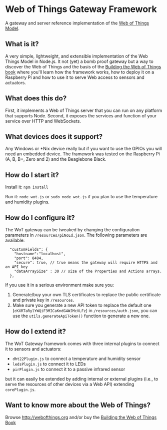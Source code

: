 # Web of Things Gateway Framework
A gateway and server reference implementation of the [Web of Things Model](http://model.webofthings.io).

## What is it?
A very simple, lightweight, and extensible implementation of the Web Things Model in Node.js. 
It not (yet) a bomb proof gateway but a way to discover the Web of Things and the basis of the [Building the Web of Things book](https://www.manning.com/books/building-the-web-of-things?a_bid=16f48f14&a_aid=wot) 
where you'll learn how the framework works, how to deploy it on a Raspberry Pi and how to use it to serve Web access to sensors 
and actuators.

## What does this do?
First, it implements a Web of Things server that you can run on any platform that supports Node. 
Second, it exposes the services and function of your service over HTTP and WebSockets.

## What devices does it support?

Any Windows or *Nix device really but if you want to use the GPIOs you will need an embedded device.
The framework was tested on the Raspberry Pi (A, B, B+, Zero and 2) and the Beaglebone Black.

## How do I start it?

Install it: `npm install`

Run it: `node wot.js` or `sudo node wot.js` if you plan to use the temperature and humidity plugins.

## How do I configure it?

The WoT gateway can be tweaked by changing the configuration parameters in `/resources/piNoLd.json`.
The following parameters are available:

```
  "customFields": {
    "hostname":"localhost",
    "port": 8484,
    "secure": true, // true means the gateway will require HTTPS and an API key
    "dataArraySize" : 30 // size of the Properties and Actions arrays.
  },
```

If you use it in a serious environment make sure you:

1. Generate/buy your own TLS certificates to replace the public certificate and private key in `/resources`.
2. Make sure you generate a new API token to replace the default one (`cKXRTaRylYWQiF3MICaKndG4WJMcVLFz`) in
`/resources/auth.json`, you can use the `utils.generateApiToken()` function to generate a new one.

## How do I extend it?

The WoT Gateway framework comes with three internal plugins to connect it to sensors and actuators:

* `dht22Plugin.js` to connect a temperature and humidity sensor
* `ledsPlugin.js` to connect it to LEDs
* `pirPlugin.js` to connect it to a passive infrared sensor

but it can easily be extended by adding internal or external plugins (i.e., to serve the resources
of other devices via a Web API) extending `corePlugin.js`.

## Want to know more about the Web of Things?
Browse http://webofthings.org and/or buy the [Building the Web of Things Book](http://book.webofthings.io)
